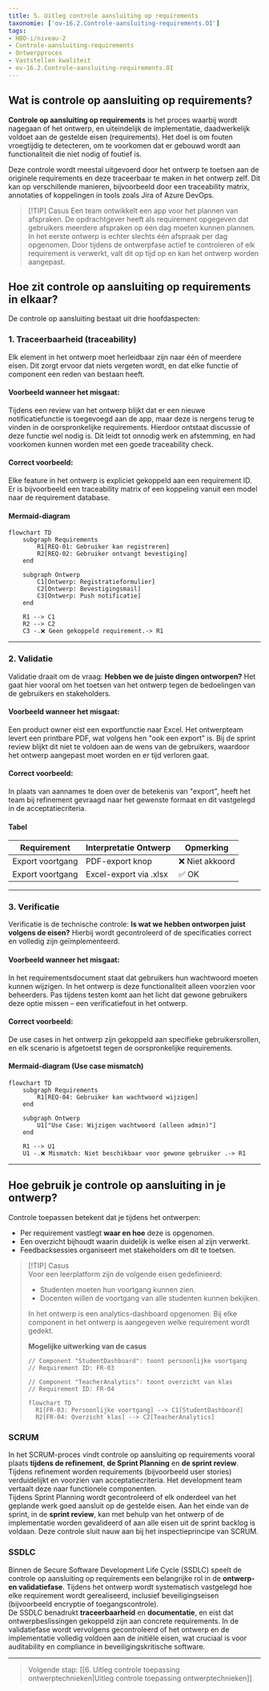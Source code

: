 ```yaml
---
title: 5. Uitleg controle aansluiting op requirements
taxonomie: ['ov-16.2.Controle-aansluiting-requirements.OI']
tags:
- HBO-i/niveau-2
- Controle-aansluiting-requirements
- Ontwerpproces
- Vaststellen kwaliteit
- ov-16.2.Controle-aansluiting-requirements.OI
---
```


## Wat is controle op aansluiting op requirements?
**Controle op aansluiting op requirements** is het proces waarbij wordt nagegaan of het ontwerp, en uiteindelijk de implementatie, daadwerkelijk voldoet aan de gestelde eisen (requirements). Het doel is om fouten vroegtijdig te detecteren, om te voorkomen dat er gebouwd wordt aan functionaliteit die niet nodig of foutief is.

Deze controle wordt meestal uitgevoerd door het ontwerp te toetsen aan de originele requirements en deze traceerbaar te maken in het ontwerp zelf. Dit kan op verschillende manieren, bijvoorbeeld door een traceability matrix, annotaties of koppelingen in tools zoals Jira of Azure DevOps.

> [!TIP] Casus
> Een team ontwikkelt een app voor het plannen van afspraken. De opdrachtgever heeft als requirement opgegeven dat gebruikers meerdere afspraken op één dag moeten kunnen plannen. In het eerste ontwerp is echter slechts één afspraak per dag opgenomen. Door tijdens de ontwerpfase actief te controleren of elk requirement is verwerkt, valt dit op tijd op en kan het ontwerp worden aangepast.

## Hoe zit controle op aansluiting op requirements in elkaar?
De controle op aansluiting bestaat uit drie hoofdaspecten:

### 1. Traceerbaarheid (traceability)  
Elk element in het ontwerp moet herleidbaar zijn naar één of meerdere eisen. Dit zorgt ervoor dat niets vergeten wordt, en dat elke functie of component een reden van bestaan heeft.

#### Voorbeeld wanneer het misgaat:  
Tijdens een review van het ontwerp blijkt dat er een nieuwe notificatiefunctie is toegevoegd aan de app, maar deze is nergens terug te vinden in de oorspronkelijke requirements. Hierdoor ontstaat discussie of deze functie wel nodig is. Dit leidt tot onnodig werk en afstemming, en had voorkomen kunnen worden met een goede traceability check.

#### Correct voorbeeld:  
Elke feature in het ontwerp is expliciet gekoppeld aan een requirement ID. Er is bijvoorbeeld een traceability matrix of een koppeling vanuit een model naar de requirement database.

#### Mermaid-diagram
```mermaid
flowchart TD
    subgraph Requirements
        R1[REQ-01: Gebruiker kan registreren]
        R2[REQ-02: Gebruiker ontvangt bevestiging]
    end

    subgraph Ontwerp
        C1[Ontwerp: Registratieformulier]
        C2[Ontwerp: Bevestigingsmail]
        C3[Ontwerp: Push notificatie]
    end

    R1 --> C1
    R2 --> C2
    C3 -.❌ Geen gekoppeld requirement.-> R1
```

---

### 2. Validatie 
Validatie draait om de vraag: **Hebben we de juiste dingen ontworpen?** Het gaat hier vooral om het toetsen van het ontwerp tegen de bedoelingen van de gebruikers en stakeholders.

#### Voorbeeld wanneer het misgaat:  
Een product owner eist een exportfunctie naar Excel. Het ontwerpteam levert een printbare PDF, wat volgens hen "ook een export" is. Bij de sprint review blijkt dit niet te voldoen aan de wens van de gebruikers, waardoor het ontwerp aangepast moet worden en er tijd verloren gaat.

#### Correct voorbeeld:  
In plaats van aannames te doen over de betekenis van "export", heeft het team bij refinement gevraagd naar het gewenste formaat en dit vastgelegd in de acceptatiecriteria.

#### Tabel
| Requirement           | Interpretatie Ontwerp      | Opmerking         |
|-----------------------|-----------------------------|-------------------|
| Export voortgang      | PDF-export knop             | ❌ Niet akkoord   |
| Export voortgang      | Excel-export via .xlsx      | ✅ OK             |

---

### 3. Verificatie 
Verificatie is de technische controle: **Is wat we hebben ontworpen juist volgens de eisen?** Hierbij wordt gecontroleerd of de specificaties correct en volledig zijn geïmplementeerd.

#### Voorbeeld wanneer het misgaat:  
In het requirementsdocument staat dat gebruikers hun wachtwoord moeten kunnen wijzigen. In het ontwerp is deze functionaliteit alleen voorzien voor beheerders. Pas tijdens testen komt aan het licht dat gewone gebruikers deze optie missen – een verificatiefout in het ontwerp.

#### Correct voorbeeld:  
De use cases in het ontwerp zijn gekoppeld aan specifieke gebruikersrollen, en elk scenario is afgetoetst tegen de oorspronkelijke requirements.

#### Mermaid-diagram (Use case mismatch)
```mermaid
flowchart TD
    subgraph Requirements
        R1[REQ-04: Gebruiker kan wachtwoord wijzigen]
    end

    subgraph Ontwerp
        U1["Use Case: Wijzigen wachtwoord (alleen admin)"]
    end

    R1 --> U1
    U1 -.❌ Mismatch: Niet beschikbaar voor gewone gebruiker .-> R1

```

---

## Hoe gebruik je controle op aansluiting in je ontwerp?
Controle toepassen betekent dat je tijdens het ontwerpen:
- Per requirement vastlegt **waar en hoe** deze is opgenomen.
- Een overzicht bijhoudt waarin duidelijk is welke eisen al zijn verwerkt.
- Feedbacksessies organiseert met stakeholders om dit te toetsen.

> [!TIP] Casus  
> Voor een leerplatform zijn de volgende eisen gedefinieerd:  
> - Studenten moeten hun voortgang kunnen zien.  
> - Docenten willen de voortgang van alle studenten kunnen bekijken.  
>  
> In het ontwerp is een analytics-dashboard opgenomen. Bij elke component in het ontwerp is aangegeven welke requirement wordt gedekt.
>
> **Mogelijke uitwerking van de casus**
> ```
> // Component "StudentDashboard": toont persoonlijke voortgang
> // Requirement ID: FR-03
> 
> // Component "TeacherAnalytics": toont overzicht van klas
> // Requirement ID: FR-04
> ```
> 
> ```mermaid
> flowchart TD
>   R1[FR-03: Persoonlijke voortgang] --> C1[StudentDashboard]
>   R2[FR-04: Overzicht klas] --> C2[TeacherAnalytics]
> ```

### SCRUM
In het SCRUM-proces vindt controle op aansluiting op requirements vooral plaats **tijdens de refinement**, **de Sprint Planning** en **de sprint review**. Tijdens refinement worden requirements (bijvoorbeeld user stories) verduidelijkt en voorzien van acceptatiecriteria. Het development team vertaalt deze naar functionele componenten.  
Tijdens Sprint Planning wordt gecontroleerd of elk onderdeel van het geplande werk goed aansluit op de gestelde eisen. Aan het einde van de sprint, in de **sprint review**, kan met behulp van het ontwerp of de implementatie worden gevalideerd of aan alle eisen uit de sprint backlog is voldaan. Deze controle sluit nauw aan bij het inspectieprincipe van SCRUM.

### SSDLC
Binnen de Secure Software Development Life Cycle (SSDLC) speelt de controle op aansluiting op requirements een belangrijke rol in de **ontwerp- en validatiefase**. Tijdens het ontwerp wordt systematisch vastgelegd hoe elke requirement wordt gerealiseerd, inclusief beveiligingseisen (bijvoorbeeld encryptie of toegangscontrole).  
De SSDLC benadrukt **traceerbaarheid** en **documentatie**, en eist dat ontwerpbeslissingen gekoppeld zijn aan concrete requirements. In de validatiefase wordt vervolgens gecontroleerd of het ontwerp en de implementatie volledig voldoen aan de initiële eisen, wat cruciaal is voor auditability en compliance in beveiligingskritische software.

---

> Volgende stap: [[6. Uitleg controle toepassing ontwerptechnieken|Uitleg controle toepassing ontwerptechnieken]]